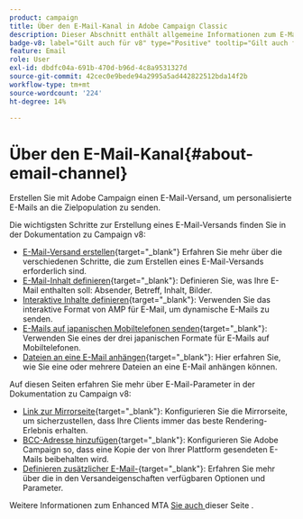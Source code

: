 ```yaml
---
product: campaign
title: Über den E-Mail-Kanal in Adobe Campaign Classic
description: Dieser Abschnitt enthält allgemeine Informationen zum E-Mail-Kanal in Adobe Campaign
badge-v8: label="Gilt auch für v8" type="Positive" tooltip="Gilt auch für Campaign v8"
feature: Email
role: User
exl-id: dbdfc04a-691b-470d-b96d-4c8a9531327d
source-git-commit: 42cec0e9bede94a2995a5ad442822512bda14f2b
workflow-type: tm+mt
source-wordcount: '224'
ht-degree: 14%

---
```


# Über den E-Mail-Kanal{#about-email-channel}

Erstellen Sie mit Adobe Campaign einen E-Mail-Versand, um personalisierte E-Mails an die Zielpopulation zu senden.

Die wichtigsten Schritte zur Erstellung eines E-Mail-Versands finden Sie in der Dokumentation zu Campaign v8:

* [E-Mail-Versand erstellen](https://experienceleague.adobe.com/docs/campaign/campaign-v8/send/emails/email.html?lang=de){target="_blank"} Erfahren Sie mehr über die verschiedenen Schritte, die zum Erstellen eines E-Mail-Versands erforderlich sind.
* [E-Mail-Inhalt definieren](https://experienceleague.adobe.com/docs/campaign/campaign-v8/send/emails/defining-the-email-content.html?lang=de){target="_blank"}: Definieren Sie, was Ihre E-Mail enthalten soll: Absender, Betreff, Inhalt, Bilder.
* [Interaktive Inhalte definieren](https://experienceleague.adobe.com/docs/campaign/campaign-v8/send/emails/defining-interactive-content.html?lang=de){target="_blank"}: Verwenden Sie das interaktive Format von AMP für E-Mail, um dynamische E-Mails zu senden.
* [E-Mails auf japanischen Mobiltelefonen senden](https://experienceleague.adobe.com/docs/campaign/campaign-v8/send/emails/sending-emails-on-japanese-mobiles.html?lang=de){target="_blank"}: Verwenden Sie eines der drei japanischen Formate für E-Mails auf Mobiltelefonen.
* [Dateien an eine E-Mail anhängen](https://experienceleague.adobe.com/docs/campaign/campaign-v8/send/emails/attaching-files.html?lang=de){target="_blank"}: Hier erfahren Sie, wie Sie eine oder mehrere Dateien an eine E-Mail anhängen können.

Auf diesen Seiten erfahren Sie mehr über E-Mail-Parameter in der Dokumentation zu Campaign v8:

* [Link zur Mirrorseite](https://experienceleague.adobe.com/docs/campaign/campaign-v8/send/emails/mirror-page.html?lang=de){target="_blank"}: Konfigurieren Sie die Mirrorseite, um sicherzustellen, dass Ihre Clients immer das beste Rendering-Erlebnis erhalten.
* [BCC-Adresse hinzufügen](https://experienceleague.adobe.com/docs/campaign/campaign-v8/send/emails/email-bcc.html?lang=de){target="_blank"}: Konfigurieren Sie Adobe Campaign so, dass eine Kopie der von Ihrer Plattform gesendeten E-Mails beibehalten wird.
* [Definieren zusätzlicher E-Mail-](https://experienceleague.adobe.com/docs/campaign/campaign-v8/send/emails/email-parameters.html?lang=de){target="_blank"}: Erfahren Sie mehr über die in den Versandeigenschaften verfügbaren Optionen und Parameter.

Weitere Informationen zum Enhanced MTA [ Sie auch ](sending-with-enhanced-mta.md) dieser Seite .


<!--
Adobe Campaign lets you mass deliver personalized electronic messages to a target population.

Before starting sending emails:

* Make sure recipient profiles contain at least an email address.
* Learn more about the Adobe Campaign [Delivery best practices](delivery-best-practices.md).
* Read out these sections to learn more about Deliverability: [Deliverability management in Campaign](about-deliverability.md) and [Deliverability best practices guide](https://experienceleague.adobe.com/docs/deliverability-learn/deliverability-best-practice-guide/introduction.html?lang=de).

The key steps to send an email are as follows:

* [Create an email delivery](creating-an-email-delivery.md)
* [Define the target population](steps-defining-the-target-population.md)
* [Define the email content](defining-the-email-content.md)
* [Send the email](sending-messages.md)
* [Monitor the delivery](about-delivery-monitoring.md)

The sections below provide information that is specific to the email channel. For global information on how to create a delivery, refer to [this section](steps-about-delivery-creation-steps.md).
-->